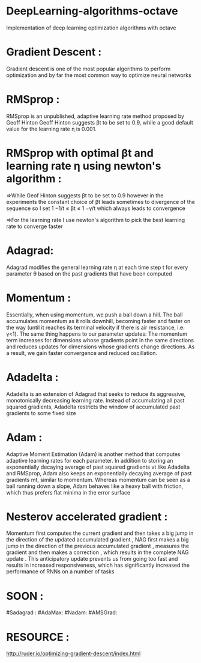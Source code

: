 # DeepLearning-algorithms-octave
Implementation of deep learning optimization algorithms with octave

# Gradient Descent : 
Gradient descent is one of the most popular algorithms to perform optimization and by far the most common way to optimize neural networks

# RMSprop : 

RMSprop is an unpublished, adaptive learning rate method proposed by Geoff Hinton 
Geoff Hinton suggests βt to be set to 0.9, while a good default value for the learning rate η is 0.001.

# RMSprop with optimal βt and learning rate η using newton's algorithm  :
=>While Geof Hinton suggests βt to be set to 0.9 however in the experiments the constant
choice of βt leads sometimes to divergence of the sequence so I set 1 −1/t ≤ βt ≤ 1 −γ/t  which always leads to convergence 

=>For the learning rate I use newton's algorithm to pick the best learning rate to converge faster 

# Adagrad:

Adagrad modifies the general learning rate η at each time step t for every parameter θ based on the past gradients that have been computed 

# Momentum :

Essentially, when using momentum, we push a ball down a hill. The ball accumulates momentum as it rolls downhill, becoming faster and faster on the way (until it reaches its terminal velocity if there is air resistance, i.e. γ<1). The same thing happens to our parameter updates: The momentum term increases for dimensions whose gradients point in the same directions and reduces updates for dimensions whose gradients change directions. As a result, we gain faster convergence and reduced oscillation.

# Adadelta :
Adadelta is an extension of Adagrad that seeks to reduce its aggressive, monotonically decreasing learning rate. Instead of accumulating all past squared gradients, Adadelta restricts the window of accumulated past gradients to some fixed size

# Adam :
 Adaptive Moment Estimation (Adam) is another method that computes adaptive learning rates for each parameter. In addition to storing an exponentially decaying average of past squared gradients vt like Adadelta and RMSprop, Adam also keeps an exponentially decaying average of past gradients mt, similar to momentum. Whereas momentum can be seen as a ball running down a slope, Adam behaves like a heavy ball with friction, which thus prefers flat minima in the error surface
# Nesterov accelerated gradient :
Momentum first computes the current gradient and then takes a big jump in the direction of the updated accumulated gradient , NAG first makes a big jump in the direction of the previous accumulated gradient , measures the gradient and then makes a correction , which results in the complete NAG update . This anticipatory update prevents us from going too fast and results in increased responsiveness, which has significantly increased the performance of RNNs on a number of tasks
# SOON : 
#Sadagrad :
#AdaMax:
#Nadam:
#AMSGrad:
# RESOURCE : 
http://ruder.io/optimizing-gradient-descent/index.html
